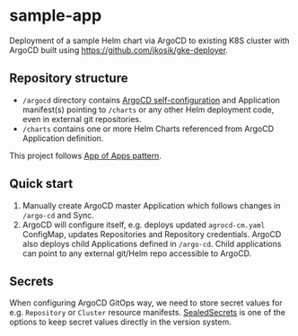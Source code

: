 # sample-app
Deployment of a sample Helm chart via ArgoCD to existing K8S cluster with ArgoCD built using https://github.com/jkosik/gke-deployer.


## Repository structure
- `/argocd` directory contains [ArgoCD self-configuration](https://argoproj.github.io/argo-cd/operator-manual/declarative-setup/#atomic-configuration) and Application manifest(s) pointing to `/charts` or any other Helm deployment code, even in external git repositories.
- `/charts` contains one or more Helm Charts referenced from ArgoCD Application definition.

This project follows [App of Apps pattern](https://argoproj.github.io/argo-cd/operator-manual/declarative-setup/#app-of-apps).

## Quick start
1. Manually create ArgoCD master Application which follows changes in `/argo-cd` and Sync.
2. ArgoCD will configure itself, e.g. deploys updated `agrocd-cm.yaml` ConfigMap, updates Repositories and Repository credentials.
ArgoCD also deploys child Applications defined in `/argo-cd`. Child applications can point to any external git/Helm repo accessible to ArgoCD.

## Secrets
When configuring ArgoCD GitOps way, we need to store secret values for e.g. `Repository` or `Cluster` resource manifests. [SealedSecrets](https://github.com/jkosik/gke-deployer#secrets-management) is one of the options to keep secret values directly in the version system.

